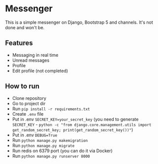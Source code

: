 # Messenger

This is a simple messenger on Django, Bootstrap 5 and channels. It's not done and won't be.

## Features

- Messaging in real time
- Unread messages
- Profile
- Edit profile (not completed)

## How to run

- Clone repository
- Go to project dir
- Run `pip install -r requirements.txt`
- Create `.env` file
- Put in .env `SECRET_KEY=your_secret_key` (you need to generate `SECRET_KEY` -
  `python -c "from django.core.management.utils import get_random_secret_key; print(get_random_secret_key())"`)
- Put in .env `DEBUG=True`
- Run `python manage.py makemigration`
- Run `python manage.py migrate`
- Run redis on 6379 port (you can do it via Docker)
- Run `python manage.py runserver 8000`


